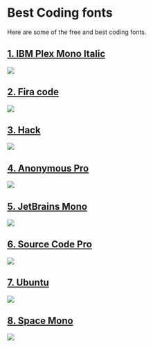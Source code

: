 # Best Coding fonts
Here are some of the free and best coding fonts.

## [1. IBM Plex Mono Italic](https://fonts.google.com/specimen/IBM+Plex+Mono)
![](https://instagram.fixr3-1.fna.fbcdn.net/v/t51.2885-15/e35/128951877_210881747169188_2033142722920567517_n.jpg?_nc_ht=instagram.fixr3-1.fna.fbcdn.net&_nc_cat=108&_nc_ohc=avB-P7J9x70AX8DgfGG&tp=1&oh=d53549b16efed8aa889fb340fc760f59&oe=5FF1FF23)

## [2. Fira code](https://fonts.google.com/specimen/Fira+Code)
![](https://instagram.fixr3-1.fna.fbcdn.net/v/t51.2885-15/e35/128930131_219651282859148_3151063182780514420_n.jpg?_nc_ht=instagram.fixr3-1.fna.fbcdn.net&_nc_cat=108&_nc_ohc=G-RMGS2_7gsAX9jaeHs&tp=1&oh=229147d1de597f2b9a0d62ba794334cc&oe=5FF3735B)

## [3. Hack](https://github.com/source-foundry/Hack/releases/download/v3.003/Hack-v3.003-ttf.zip)
![](https://instagram.fixr3-1.fna.fbcdn.net/v/t51.2885-15/e35/129346560_3649693181757232_1080419739912728901_n.jpg?_nc_ht=instagram.fixr3-1.fna.fbcdn.net&_nc_cat=104&_nc_ohc=vCNiuwKhZzMAX8RD1ix&tp=1&oh=de6d2741736fd7fe7617356461f0c2fd&oe=5FF255D8)

## [4. Anonymous Pro](https://fonts.google.com/specimen/Anonymous+Pro)
![](https://instagram.fixr3-1.fna.fbcdn.net/v/t51.2885-15/sh0.08/e35/s750x750/129714594_174729404345915_2889349859121697731_n.jpg?_nc_ht=instagram.fixr3-1.fna.fbcdn.net&_nc_cat=111&_nc_ohc=iBReLusz1yEAX9YSDQe&tp=1&oh=23feacff2653bc14e6060d35fc41f2f9&oe=5FF1F2A4)

## [5. JetBrains Mono](https://www.jetbrains.com/lp/mono/)
![](https://instagram.fixr3-1.fna.fbcdn.net/v/t51.2885-15/e35/129331404_694586901491331_1261864065632978273_n.jpg?_nc_ht=instagram.fixr3-1.fna.fbcdn.net&_nc_cat=103&_nc_ohc=OqCkGl50UgwAX8Y1PlN&tp=1&oh=cee612d7a87d0ff8d973470d333e9b05&oe=5FF18800)

## [6. Source Code Pro](https://fonts.google.com/specimen/Source+Code+Pro)
![](https://instagram.fixr3-1.fna.fbcdn.net/v/t51.2885-15/e35/129178603_882920938914061_996154620452192445_n.jpg?_nc_ht=instagram.fixr3-1.fna.fbcdn.net&_nc_cat=101&_nc_ohc=vPAM5FgbS5UAX8dcmNM&tp=1&oh=b8d34e155fa6bd666cae2b4fe93a2e7f&oe=5FF26C85)

## [7. Ubuntu](https://fonts.google.com/specimen/Ubuntu?query=Ubuntu)
![](https://instagram.fixr3-1.fna.fbcdn.net/v/t51.2885-15/sh0.08/e35/s750x750/129136204_2752999154949851_7364770336917450788_n.jpg?_nc_ht=instagram.fixr3-1.fna.fbcdn.net&_nc_cat=111&_nc_ohc=mMmC6cGmuYgAX-VUoik&tp=1&oh=a427fe1ec8a0ccb54030ae1662a8ce3a&oe=5FF0F231)

## [8. Space Mono](https://fonts.google.com/specimen/Space+Mono?query=Space+Mono)
![](https://instagram.fixr3-1.fna.fbcdn.net/v/t51.2885-15/e35/129719024_312194589866113_2363281514526894864_n.jpg?_nc_ht=instagram.fixr3-1.fna.fbcdn.net&_nc_cat=101&_nc_ohc=LkFhskrTZ9kAX_W9UCt&tp=1&oh=6fb3e827516f8e248b16b7eeb677d4f9&oe=5FF0D7D2)
